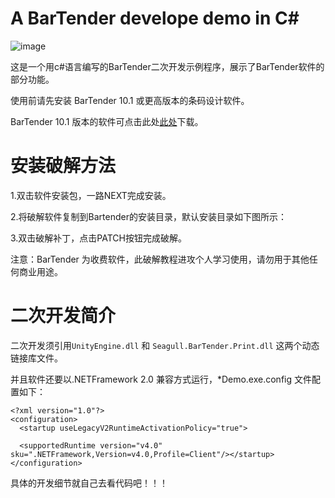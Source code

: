 # A BarTender develope demo in C#

![image](https://raw.githubusercontent.com/ospanic/Bartender_Dev_Dome/master/run.png)

这是一个用c#语言编写的BarTender二次开发示例程序，展示了BarTender软件的部分功能。

使用前请先安装 BarTender 10.1 或更高版本的条码设计软件。

BarTender 10.1 版本的软件可点击此处[此处](https://ai-thinker.oss-cn-shenzhen.aliyuncs.com/SimpleBarPrinter%2FBarTender_10_1.rar)下载。

# 安装破解方法

1.双击软件安装包，一路NEXT完成安装。

2.将破解软件复制到Bartender的安装目录，默认安装目录如下图所示：

3.双击破解补丁，点击PATCH按钮完成破解。

注意：BarTender 为收费软件，此破解教程进攻个人学习使用，请勿用于其他任何商业用途。

# 二次开发简介
二次开发须引用```UnityEngine.dll``` 和 ```Seagull.BarTender.Print.dll``` 这两个动态链接库文件。

并且软件还要以.NETFramework 2.0 兼容方式运行，*Demo.exe.config 文件配置如下：

	<?xml version="1.0"?>
	<configuration>
	  <startup useLegacyV2RuntimeActivationPolicy="true">
	    
	  <supportedRuntime version="v4.0" sku=".NETFramework,Version=v4.0,Profile=Client"/></startup>
	</configuration>

具体的开发细节就自己去看代码吧！！！